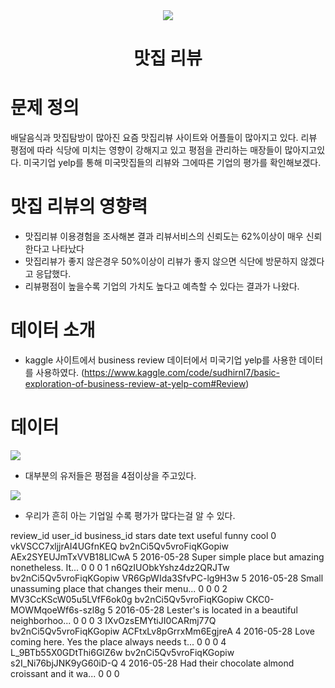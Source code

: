 <div align=center>
<img src="http://file3.instiz.net/data/file3/2018/02/04/d/c/5/dc516762058e13cf88cc753ccbd2b140.jpg"></a>

# 맛집 리뷰
</div>


# 문제 정의

배달음식과 맛집탐방이 많아진 요즘 맛집리뷰 사이트와 어플들이 많아지고 있다. 리뷰 평점에 따라 식당에 미치는 영향이 강해지고 있고
평점을 관리하는 매장들이 많아지고있다. 미국기업 yelp를 통해 미국맛집들의 리뷰와 그에따른 기업의 평가를 확인해보겠다.



# 맛집 리뷰의 영향력

- 맛집리뷰 이용경험을 조사해본 결과 리뷰서비스의 신뢰도는 62%이상이 매우 신뢰한다고 나타났다
- 맛집리뷰가 좋지 않은경우 50%이상이 리뷰가 좋지 않으면 식단에 방문하지 않겠다고 응답했다.
- 리뷰평점이 높을수록 기업의 가치도 높다고 예측할 수 있다는 결과가 나왔다.

# 데이터 소개

- kaggle 사이트에서 business review 데이터에서 미국기업 yelp를 사용한 데이터를 사용하였다. (https://www.kaggle.com/code/sudhirnl7/basic-exploration-of-business-review-at-yelp-com#Review)

# 데이터

<img src="https://www.kaggleusercontent.com/kf/2594553/eyJhbGciOiJkaXIiLCJlbmMiOiJBMTI4Q0JDLUhTMjU2In0..gp4FvRrugxdz-OahmDcbgA.WxX51E0OnVK7udFMbQNDKnaPMWtok5_YREg_MJ6koxjf1YMXBwuflT0CxHka7pPgUlrDBpuaCRPlqckmkX33gpEAHGLbntBxztyRc7Da94azy4RAt-lXZrHeuYxNq5ejRvBruBbvvagL7VjBxQgCmZnQFWx1NyyF49VIHV14YI7s0YanYvsnIkRdiLSzM3GZI42AgBHyvgWt562TXb7l478rCMg-CeVC9oMDf2gj3rY1OGX3s6R1um4tFAFnKHVQ4cDx74UBtkziumKDBWa9ax49uARWez0a-eXjyNtPf18HRK25weonO-cO5Z6RbNt3tTryCG10YaQtgzN3OtD5uQdr3fFpVotQB7qmUjU3wl9CdaWVhIgcEi45HI2quXeWUMtaauwpilX0Z3Dr2mPUV2fyKZpbdHxOOM2rhSPkQGqSd9zA8QmVOpO4jXiFGJhu23po3LakBfCMdTQFyr66eTIjtjW0u_d0hkfpcRR5sFts4d2ibOa3BUZGidw-RKPbx8EgP-EIJIQkL3WU8uvlMI5qEfkBX9GYrMguCbjFlZv9lwJDYZovW9pPPr4U1_x47Lu_U86uoYRpoAuT2zPnmsIezSyBMFBvaJSOWeqE0UP5SCGzHzCNi-LZVG8RDEiJjVhs3q-0CJLgurQwsGFvDVxLzgMBKI52A9CrTxYT0WhsTaNwjFVom-s_ppDBFdXabdilQiZZlfSJ7hf5Wis2NQ.0rnRMB18uhU2QbsHQhlY8g/__results___files/__results___9_0.png"></a>
- 대부분의 유저들은 평점을 4점이상을 주고있다.

<img src="https://www.kaggleusercontent.com/kf/2594553/eyJhbGciOiJkaXIiLCJlbmMiOiJBMTI4Q0JDLUhTMjU2In0..gp4FvRrugxdz-OahmDcbgA.WxX51E0OnVK7udFMbQNDKnaPMWtok5_YREg_MJ6koxjf1YMXBwuflT0CxHka7pPgUlrDBpuaCRPlqckmkX33gpEAHGLbntBxztyRc7Da94azy4RAt-lXZrHeuYxNq5ejRvBruBbvvagL7VjBxQgCmZnQFWx1NyyF49VIHV14YI7s0YanYvsnIkRdiLSzM3GZI42AgBHyvgWt562TXb7l478rCMg-CeVC9oMDf2gj3rY1OGX3s6R1um4tFAFnKHVQ4cDx74UBtkziumKDBWa9ax49uARWez0a-eXjyNtPf18HRK25weonO-cO5Z6RbNt3tTryCG10YaQtgzN3OtD5uQdr3fFpVotQB7qmUjU3wl9CdaWVhIgcEi45HI2quXeWUMtaauwpilX0Z3Dr2mPUV2fyKZpbdHxOOM2rhSPkQGqSd9zA8QmVOpO4jXiFGJhu23po3LakBfCMdTQFyr66eTIjtjW0u_d0hkfpcRR5sFts4d2ibOa3BUZGidw-RKPbx8EgP-EIJIQkL3WU8uvlMI5qEfkBX9GYrMguCbjFlZv9lwJDYZovW9pPPr4U1_x47Lu_U86uoYRpoAuT2zPnmsIezSyBMFBvaJSOWeqE0UP5SCGzHzCNi-LZVG8RDEiJjVhs3q-0CJLgurQwsGFvDVxLzgMBKI52A9CrTxYT0WhsTaNwjFVom-s_ppDBFdXabdilQiZZlfSJ7hf5Wis2NQ.0rnRMB18uhU2QbsHQhlY8g/__results___files/__results___11_1.png"></a>
- 우리가 흔히 아는 기업일 수록 평가가 많다는걸 알 수 있다.

review_id	user_id	business_id	stars	date	text	useful	funny	cool
0	vkVSCC7xljjrAI4UGfnKEQ	bv2nCi5Qv5vroFiqKGopiw	AEx2SYEUJmTxVVB18LlCwA	5	2016-05-28	Super simple place but amazing nonetheless. It...	0	0	0
1	n6QzIUObkYshz4dz2QRJTw	bv2nCi5Qv5vroFiqKGopiw	VR6GpWIda3SfvPC-lg9H3w	5	2016-05-28	Small unassuming place that changes their menu...	0	0	0
2	MV3CcKScW05u5LVfF6ok0g	bv2nCi5Qv5vroFiqKGopiw	CKC0-MOWMqoeWf6s-szl8g	5	2016-05-28	Lester's is located in a beautiful neighborhoo...	0	0	0
3	IXvOzsEMYtiJI0CARmj77Q	bv2nCi5Qv5vroFiqKGopiw	ACFtxLv8pGrrxMm6EgjreA	4	2016-05-28	Love coming here. Yes the place always needs t...	0	0	0
4	L_9BTb55X0GDtThi6GlZ6w	bv2nCi5Qv5vroFiqKGopiw	s2I_Ni76bjJNK9yG60iD-Q	4	2016-05-28	Had their chocolate almond croissant and it wa...	0	0	0
